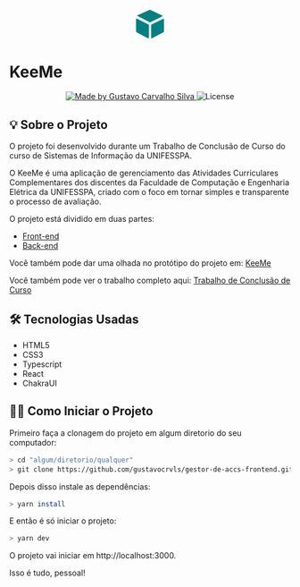 <p align="center">
  <img src="https://github.com/gustavocrvls/icons/blob/f9f809ad6c69d21ca1c5149f2b910ea9e294d43a/keeme.png" width="50"/>
</p>

# KeeMe

<p align="center">
  <a href="https://rocketseat.com.br">
    <img alt="Made by Gustavo Carvalho Silva" src="https://img.shields.io/badge/made%20by-Gustavo%20Carvalho%20Silva-008080">
  </a>
  <img alt="License" src="https://img.shields.io/badge/license-MIT-008080">
</p>

## 💡 Sobre o Projeto

O projeto foi desenvolvido durante um Trabalho de Conclusão de Curso do curso de Sistemas de Informação da UNIFESSPA.

O KeeMe é uma aplicação de gerenciamento das Atividades Curriculares Complementares dos discentes da Faculdade de Computação e Engenharia Elétrica da UNIFESSPA, criado com o foco em tornar simples e transparente o processo de avaliação.

O projeto está dividido em duas partes:
- [Front-end](https://github.com/gustavocrvls/keeme-frontend)
- [Back-end](https://github.com/gustavocrvls/keeme-backend)

Você também pode dar uma olhada no protótipo do projeto em: <a href="https://www.figma.com/file/28fcRaEdbWgQkIAw6Pnfwh/ACCGen-Web?node-id=0%3A1" target="_blank">KeeMe</a>

Você também pode ver o trabalho completo aqui: <a href="https://drive.google.com/file/d/1LVLTeqy_KWP8bVT_fXP6muVqlh3brkWh/view?usp=sharing" target="_blank">Trabalho de Conclusão de Curso</a>

## 🛠 Tecnologias Usadas
- HTML5
- CSS3
- Typescript
- React
- ChakraUI

## 🧙‍♂️ Como Iniciar o Projeto

Primeiro faça a clonagem do projeto em algum diretorio do seu computador:
```bash
> cd "algum/diretorio/qualquer"
> git clone https://github.com/gustavocrvls/gestor-de-accs-frontend.git
```
Depois disso instale as dependências:
```bash
> yarn install
```
E então é só iniciar o projeto:
```bash
> yarn dev
```
O projeto vai iniciar em http://localhost:3000. 

Isso é tudo, pessoal!

